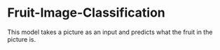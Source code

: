 # Fruit-Image-Classification
This model takes a picture as an input and predicts what the fruit in the picture is.
